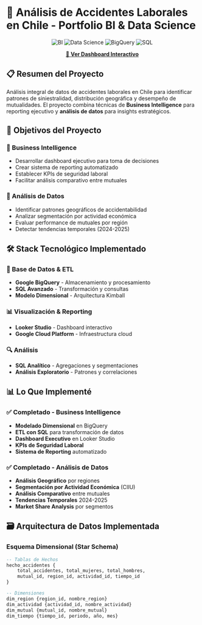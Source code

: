 # 🎯 Análisis de Accidentes Laborales en Chile - Portfolio BI & Data Science

<div align="center">

![BI](https://img.shields.io/badge/Business-Intelligence-yellow?style=for-the-badge)
![Data Science](https://img.shields.io/badge/Data-Science-blue?style=for-the-badge)
![BigQuery](https://img.shields.io/badge/Google-BigQuery-orange?style=for-the-badge&logo=googlecloud)
![SQL](https://img.shields.io/badge/SQL-Advanced-green?style=for-the-badge&logo=mysql)

[🔗 **Ver Dashboard Interactivo**](https://lookerstudio.google.com/reporting/754282d4-112e-4edc-bbe9-1b53f47dc231)

</div>

## 📋 Resumen del Proyecto

Análisis integral de datos de accidentes laborales en Chile para identificar patrones de siniestralidad, distribución geográfica y desempeño de mutualidades. El proyecto combina técnicas de **Business Intelligence** para reporting ejecutivo y **análisis de datos** para insights estratégicos.

## 🎯 Objetivos del Proyecto

### 🎯 Business Intelligence
- Desarrollar dashboard ejecutivo para toma de decisiones
- Crear sistema de reporting automatizado
- Establecer KPIs de seguridad laboral
- Facilitar análisis comparativo entre mutuales

### 🔬 Análisis de Datos
- Identificar patrones geográficos de accidentabilidad
- Analizar segmentación por actividad económica
- Evaluar performance de mutuales por región
- Detectar tendencias temporales (2024-2025)

## 🛠️ Stack Tecnológico Implementado

### 💾 Base de Datos & ETL
- **Google BigQuery** - Almacenamiento y procesamiento
- **SQL Avanzado** - Transformación y consultas
- **Modelo Dimensional** - Arquitectura Kimball

### 📊 Visualización & Reporting
- **Looker Studio** - Dashboard interactivo
- **Google Cloud Platform** - Infraestructura cloud

### 🔍 Análisis
- **SQL Analítico** - Agregaciones y segmentaciones
- **Análisis Exploratorio** - Patrones y correlaciones

## 📊 Lo Que Implementé

### ✅ Completado - Business Intelligence
- **Modelado Dimensional** en BigQuery
- **ETL con SQL** para transformación de datos
- **Dashboard Executivo** en Looker Studio
- **KPIs de Seguridad Laboral**
- **Sistema de Reporting** automatizado

### ✅ Completado - Análisis de Datos
- **Análisis Geográfico** por regiones
- **Segmentación por Actividad Económica** (CIIU)
- **Análisis Comparativo** entre mutuales
- **Tendencias Temporales** 2024-2025
- **Market Share Analysis** por segmentos

## 🗃️ Arquitectura de Datos Implementada

### Esquema Dimensional (Star Schema)
```sql
-- Tablas de Hechos
hecho_accidentes {
    total_accidentes, total_mujeres, total_hombres,
    mutual_id, region_id, actividad_id, tiempo_id
}

-- Dimensiones
dim_region {region_id, nombre_region}
dim_actividad {actividad_id, nombre_actividad}  
dim_mutual {mutual_id, nombre_mutual}
dim_tiempo {tiempo_id, periodo, año, mes}
